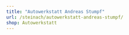 ```yaml
---
title: "Autowerkstatt Andreas Stumpf"
url: /steinach/autowerkstatt-andreas-stumpf/
shop: Autowerkstatt
---
```

